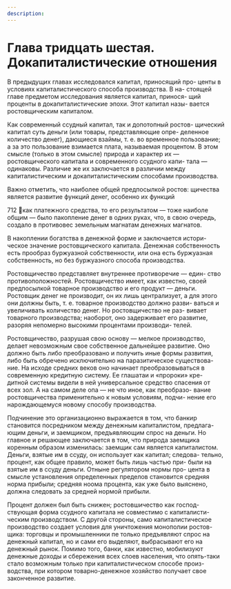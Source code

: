 ```yaml
---
description:
---
```


# Глава тридцать шестая. Докапиталистические отношения

В предыдущих главах исследовался капитал, приносящий про-
центы в условиях капиталистического способа производства. В на-
стоящей главе предметом исследования является капитал, принося-
щий проценты в докапиталистические эпохи. Этот капитал назы-
вается ростовщическим капиталом.

Как современный ссудный капитал, так и допотопный ростов-
щический капитал суть деньги (или товары, представляющие опре-
деленное количество денег), дающиеся взаймы, т. е. во временное
пользование; а за это пользование взимается плата, называемая
процентом. В этом смысле (только в этом смысле) природа и характер
их — ростовщического капитала и современного ссудного капи-
тала — одинаковы. Различие же их заключается в различии между
капиталистическим и докапиталистическим способами производства.

Важно отметить, что наиболее общей предпосылкой ростов:
щичества является развитие функций денег, особенно их функций

712
как платежного средства, то его результатом — тоже наиболе
общим — было пакопление денег в одних руках, что, в свою очередь,
создало в противовес земельным магнатам денежных магнатов.

В накоплении богатства в денежной форме и заключается истори-
ческое значение ростовщического капитала. Денежная собственность
есть прообраз буржуазной собственности, или она есть буржуазная
собственность, но без буржуазного способа производства.

Ростовщичество представляет внутреннее противоречие — един-
ство противоположностей. Ростовщичество имеет, как известно,
своей предпосылкой товарное производство и его продукт — деньги.
Ростовщик денег не производит, он их лишь централизует, а для
этого они должны быть, т. е. товарное производство должно разви-
ваться и увеличивать количество денег. Но ростовщичество не раз-
вивает товарного производства; наоборот, оно задерживает его
развитие, разоряя непомерно высокими процентами производи-
телей.

Ростовщичество, разрушая свою основу — мелкое производство,
делает невозможным свое собственное дальнейшее развитие. Оно
должно быть либо преобразовано и получить иные формы развития,
либо быть обречено исключительно на паразитическое существова-
ние. На исходе средних веков оно начинает преобразовываться в
современную кредитную систему. Ее глашатаи и «пророки» кре-
дитной системы видели в ней универсальное средство спасения
от всех зол. А на самом деле опа — не что иное, как преобразо-
вание ростовщичества применительно к новым условиям, подчи-
нение его нарождающемуся новому способу производства.

Подчинение это организационно выражается в том, что банкир
становится посредником между денежным капиталистом, предлага-
ющим деньги, и заемщиком, предъявляющим спрос на деньги. Но
главное и решающее заключается в том, что природа заемщика
коренным образом изменилась: заемщик сам является капиталистом.
Деньги, взятые им в ссуду, он использует как капитал; следова-
тельно, процент, как общее правило, может быть лишь частью при-
были на взятые им в ссуду деньги. Отныне регулятором нормы про-
цента в смысле установления определенных пределов становится
средняя норма прибыли; средняя ноома процента, как уже было
выяснено, должна следовать за средней нормой прибыли.

Процент должен был быть снижен; ростовшичество как господ-
ствующая форма ссудного капитала не совместимо с капиталисти-
ческим производством. С другой стороны, само капиталистическое
производство создает условия для уничтожения монополии ростов-
щика: торговцы и промышленники пе только предъявляют спрос
на денежный капитал, но и сами его выделяют, выбрасывают его на
денежный рынок. Помимо того, банки, как известно, мобилизуют
денежные доходы и сбережения всех слоев населения, что опять-таки
стало возможным только при капиталистическом способе произ-
водства, при котором товарно-денежное хозяйство получает свое
законченное развитие.
